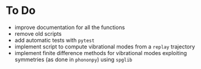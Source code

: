 # To Do
- improve documentation for all the functions
- remove old scripts
- add automatic tests with `pytest`
- implement script to compute vibrational modes from a `replay` trajectory
- implement finite difference methods for vibrational modes exploiting symmetries (as done in `phononpy`) using `spglib`